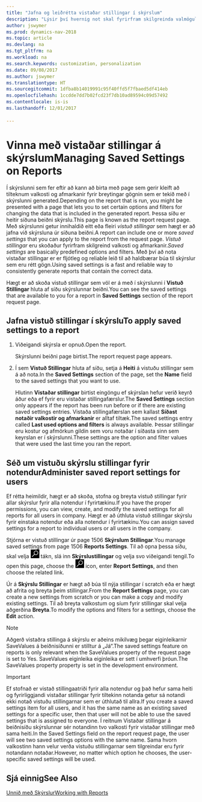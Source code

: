 ```yaml
---
title: "Jafna og leiðrétta vistaðar stillingar í skýrslum"
description: "Lýsir því hvernig not skal fyrirfram skilgreinda valmöguleika og afmarkanir til að sérstilla skýrslu, og ná fram réttum upplýsingum."
author: jswymer
ms.prod: dynamics-nav-2018
ms.topic: article
ms.devlang: na
ms.tgt_pltfrm: na
ms.workload: na
ms.search.keywords: customization, personalization
ms.date: 09/08/2017
ms.author: jswymer
ms.translationtype: HT
ms.sourcegitcommit: 1dfba8b14019991c95f40ffd5f7fbaed5df414eb
ms.openlocfilehash: 1ccdde7dd7b02fcd23f7db10ad89594c09d57492
ms.contentlocale: is-is
ms.lasthandoff: 12/01/2017

---
```

# <a name="managing-saved-settings-on-reports"></a><span data-ttu-id="13882-103">Vinna með vistaðar stillingar á skýrslum</span><span class="sxs-lookup"><span data-stu-id="13882-103">Managing Saved Settings on Reports</span></span>
<span data-ttu-id="13882-104">Í skýrslunni sem fer eftir að kann að birta með page sem gerir kleift að tilteknum valkosti og afmarkanir fyrir breytingar gögnin sem er tekið með í skýrslunni generated.</span><span class="sxs-lookup"><span data-stu-id="13882-104">Depending on the report that is run, you might be presented with a page that lets you to set certain options and filters for changing the data that is included in the generated report.</span></span> <span data-ttu-id="13882-105">Þessa síðu er heitir síðuna beiðni skýrslu.</span><span class="sxs-lookup"><span data-stu-id="13882-105">This page is known as the report request page.</span></span> <span data-ttu-id="13882-106">Með skýrslunni getur innihaldið eitt eða fleiri *vistuð stillingar* sem hægt er að jafna við skýrsluna úr síðuna beiðni.</span><span class="sxs-lookup"><span data-stu-id="13882-106">A report can include one or more *saved settings* that you can apply to the report from the request page.</span></span> <span data-ttu-id="13882-107">*Vistuð stillingar* eru skoðaður fyrirfram skilgreind valkosti og afmarkanir.</span><span class="sxs-lookup"><span data-stu-id="13882-107">*Saved settings* are basically predefined options and filters.</span></span> <span data-ttu-id="13882-108">Með því að nota vistaðar stillingar er er fljótleg og reliable leið til að haldbærar búa til skýrslur sem eru rétt gögn.</span><span class="sxs-lookup"><span data-stu-id="13882-108">Using saved settings is a fast and reliable way to consistently generate reports that contain the correct data.</span></span>

<span data-ttu-id="13882-109">Hægt er að skoða vistuð stillingar sem völ er á með í skýrslunni í **Vistuð Stillingar** hluta af síðu skýrslunnar beiðni.</span><span class="sxs-lookup"><span data-stu-id="13882-109">You can see the saved settings that are available to you for a report in **Saved Settings** section of the report request page.</span></span>  

## <a name="to-apply-saved-settings-to-a-report"></a><span data-ttu-id="13882-110">Jafna vistuð stillingar í skýrslu</span><span class="sxs-lookup"><span data-stu-id="13882-110">To apply saved settings to a report</span></span>
1. <span data-ttu-id="13882-111">Viðeigandi skýrsla er opnuð.</span><span class="sxs-lookup"><span data-stu-id="13882-111">Open the report.</span></span>

   <span data-ttu-id="13882-112">Skýrslunni beiðni page birtist.</span><span class="sxs-lookup"><span data-stu-id="13882-112">The report request page appears.</span></span>    
2. <span data-ttu-id="13882-113">Í sem **Vistuð Stillingar** hluta af síðu, setja á **Heiti** á vistuðu stillingar sem á að nota.</span><span class="sxs-lookup"><span data-stu-id="13882-113">In the **Saved Settings** section of the page, set the **Name** field  to the saved settings that you want to use.</span></span>

   <span data-ttu-id="13882-114">Hlutinn **Vistaðar stillingar** birtist eingöngu ef skýrslan hefur verið keyrð áður eða ef fyrir eru vistaðar stillingafærslur.</span><span class="sxs-lookup"><span data-stu-id="13882-114">The **Saved Settings** section only appears if the report has been run before or if there are existing saved settings entries.</span></span> <span data-ttu-id="13882-115">Vistaða stillingafærslan sem kallast **Síðast notaðir valkostir og afmarkanir** er alltaf tiltæk.</span><span class="sxs-lookup"><span data-stu-id="13882-115">The saved settings entry called **Last used options and filters** is always available.</span></span> <span data-ttu-id="13882-116">Þessar stillingar eru kostur og afmörkun gildin sem voru notaðar í síðasta sinn sem keyrslan er í skýrslunni.</span><span class="sxs-lookup"><span data-stu-id="13882-116">These settings are the option and filter values that were used the last time you ran the report.</span></span>

## <a name="administer-saved-report-settings-for-users"></a><span data-ttu-id="13882-117">Séð um vistuðu skýrslu stillingar fyrir notendur</span><span class="sxs-lookup"><span data-stu-id="13882-117">Administer saved report settings for users</span></span>
<span data-ttu-id="13882-118">Ef rétta heimildir, hægt er að skoða, stofna og breyta vistuð stillingar fyrir allar skýrslur fyrir alla notendur í fyrirtækinu.</span><span class="sxs-lookup"><span data-stu-id="13882-118">If you have the proper permissions, you can view, create, and modify the saved settings for all reports for all users in company.</span></span> <span data-ttu-id="13882-119">Hægt er að úthluta vistuð stillingar skýrslu fyrir einstaka notendur eða alla notendur í fyrirtækinu.</span><span class="sxs-lookup"><span data-stu-id="13882-119">You can assign saved settings for a report to individual users or all users in the company.</span></span>

<span data-ttu-id="13882-120">Stjórna er vistuð stillingar úr page 1506 **Skýrslum Stillingar**.</span><span class="sxs-lookup"><span data-stu-id="13882-120">You manage saved settings from page 1506 **Reports Settings**.</span></span> <span data-ttu-id="13882-121">Til að opna þessa síðu, skal velja ![Leit að síðu eða skýrslu](media/ui-search/search_small.png "Leit að síðu eða skýrslu táknið") tákn, slá inn **Skýrslustillingar** og velja svo viðeigandi tengil.</span><span class="sxs-lookup"><span data-stu-id="13882-121">To open this page, choose the ![Search for Page or Report](media/ui-search/search_small.png "Search for Page or Report icon") icon, enter **Report Settings**, and then choose the related link.</span></span>

<span data-ttu-id="13882-122">Úr á **Skýrslu Stillingar** er hægt að búa til nýja stillingar í scratch eða er hægt að afrita og breyta þeim stillingar.</span><span class="sxs-lookup"><span data-stu-id="13882-122">From the **Report Settings** page, you can create a new settings from scratch or you can make a copy and modify existing settings.</span></span> <span data-ttu-id="13882-123">Til að breyta valkostum og síum fyrir stillingar skal velja aðgerðina **Breyta**.</span><span class="sxs-lookup"><span data-stu-id="13882-123">To modify the options and filters for a settings, choose the **Edit** action.</span></span>

> [!NOTE]
> <span data-ttu-id="13882-124">Aðgerð vistaðra stillinga á skýrslu er aðeins mikilvæg þegar eiginleikarnir SaveValues á beiðnisíðunni er stilltur á „Já“.</span><span class="sxs-lookup"><span data-stu-id="13882-124">The saved settings feature on reports is only relevant when the SaveValues property of the request page is set to Yes.</span></span> <span data-ttu-id="13882-125">SaveValues eiginleika eiginleika er sett í umhverfi þróun.</span><span class="sxs-lookup"><span data-stu-id="13882-125">The SaveValues property property is set in the development environment.</span></span>  

> [!Important]
> <span data-ttu-id="13882-126">Ef stofnað er vistað stillingaatriði fyrir alla notendur og það hefur sama heiti og fyrirliggjandi vistaðar stillingar fyrir tiltekinn notanda getur sá notandi ekki notað vistuðu stillingarnar sem er úthlutað til allra.</span><span class="sxs-lookup"><span data-stu-id="13882-126">If you create a saved settings item for all users, and it has the same name as an existing saved settings for a specific user, then that user will not be able to use the saved settings that is assigned to everyone.</span></span>  <span data-ttu-id="13882-127">Í reitnum Vistaðar stillingar á beiðnisíðu skýrslunnar sér notandinn tvo valkosti fyrir vistaðar stillingar með sama heiti.</span><span class="sxs-lookup"><span data-stu-id="13882-127">In the Saved Settings field on the report request page, the user will see two saved settings options with the same name.</span></span> <span data-ttu-id="13882-128">Sama hvorn valkostinn hann velur verða vistuðu stillingarnar sem tilgreindar eru fyrir notandann notaðar.</span><span class="sxs-lookup"><span data-stu-id="13882-128">However, no matter which option he chooses, the user-specific saved settings will be used.</span></span>

## <a name="see-also"></a><span data-ttu-id="13882-129">Sjá einnig</span><span class="sxs-lookup"><span data-stu-id="13882-129">See Also</span></span>
[<span data-ttu-id="13882-130">Unnið með Skýrslur</span><span class="sxs-lookup"><span data-stu-id="13882-130">Working with Reports</span></span>](ui-work-report.md)  

